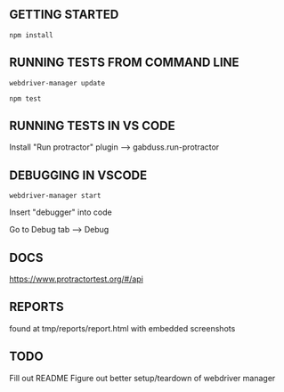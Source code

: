 ## GETTING STARTED

```npm install```

## RUNNING TESTS FROM COMMAND LINE

```webdriver-manager update```

```npm test```

## RUNNING TESTS IN VS CODE

Install "Run protractor" plugin --> gabduss.run-protractor

## DEBUGGING IN VSCODE

```webdriver-manager start```

Insert "debugger" into code

Go to Debug tab --> Debug

## DOCS

https://www.protractortest.org/#/api


## REPORTS

found at tmp/reports/report.html with embedded screenshots

## TODO

Fill out README
Figure out better setup/teardown of webdriver manager

